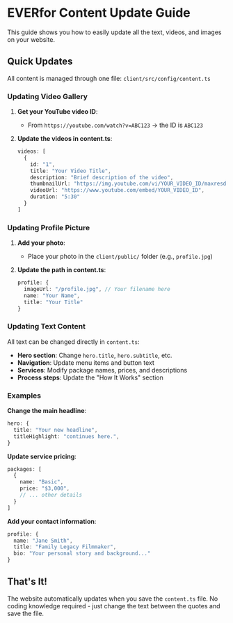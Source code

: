 # EVERfor Content Update Guide

This guide shows you how to easily update all the text, videos, and images on your website.

## Quick Updates

All content is managed through one file: `client/src/config/content.ts`

### Updating Video Gallery

1. **Get your YouTube video ID**:
   - From `https://youtube.com/watch?v=ABC123` → the ID is `ABC123`

2. **Update the videos in content.ts**:
   ```typescript
   videos: [
     {
       id: "1",
       title: "Your Video Title",
       description: "Brief description of the video",
       thumbnailUrl: "https://img.youtube.com/vi/YOUR_VIDEO_ID/maxresdefault.jpg",
       videoUrl: "https://www.youtube.com/embed/YOUR_VIDEO_ID",
       duration: "5:30"
     }
   ]
   ```

### Updating Profile Picture

1. **Add your photo**:
   - Place your photo in the `client/public/` folder (e.g., `profile.jpg`)

2. **Update the path in content.ts**:
   ```typescript
   profile: {
     imageUrl: "/profile.jpg", // Your filename here
     name: "Your Name",
     title: "Your Title"
   }
   ```

### Updating Text Content

All text can be changed directly in `content.ts`:

- **Hero section**: Change `hero.title`, `hero.subtitle`, etc.
- **Navigation**: Update menu items and button text
- **Services**: Modify package names, prices, and descriptions
- **Process steps**: Update the "How It Works" section

### Examples

**Change the main headline**:
```typescript
hero: {
  title: "Your new headline",
  titleHighlight: "continues here.",
}
```

**Update service pricing**:
```typescript
packages: [
  {
    name: "Basic",
    price: "$3,000",
    // ... other details
  }
]
```

**Add your contact information**:
```typescript
profile: {
  name: "Jane Smith",
  title: "Family Legacy Filmmaker",
  bio: "Your personal story and background..."
}
```

## That's It!

The website automatically updates when you save the `content.ts` file. No coding knowledge required - just change the text between the quotes and save the file.